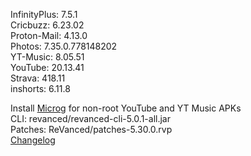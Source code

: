 InfinityPlus: 7.5.1  
Cricbuzz: 6.23.02  
Proton-Mail: 4.13.0  
Photos: 7.35.0.778148202  
YT-Music: 8.05.51  
YouTube: 20.13.41  
Strava: 418.11  
inshorts: 6.11.8  

Install [Microg](https://github.com/ReVanced/GmsCore/releases) for non-root YouTube and YT Music APKs  
CLI: revanced/revanced-cli-5.0.1-all.jar  
Patches: ReVanced/patches-5.30.0.rvp  
[Changelog](https://github.com/ReVanced/revanced-patches/releases/tag/v5.30.0)  
